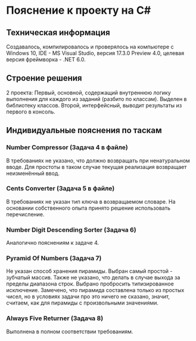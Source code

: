 # Пояснение к проекту на C#

## Техническая информация

Создавалось, компилировалось и проверялось на компьютере с Windows 10, IDE - MS Visual Studio, версия 17.3.0 Preview 4.0, целевая версия фреймворка - .NET 6.0.

## Строение решения

2 проекта:
Первый, основной, содержащий внутреннюю логику выполнения для каждого из заданий (разбито по классам). Выделен в библиотеку классов.
Второй, интерфейсный, выводит результаты из первого в консоль.

## Индивидуальные пояснения по таскам

### Number Compressor (Задача 4 в файле)
В требованиях не указано, что должно возвращать при ненатуральном вводе. Для простоты в таком случае текущая реализация возвращает неизменённый ввод.

### Cents Converter (Задача 5 в файле)
В требованиях не указан тип ключа в возвращаемом словаре. На основании собственного опыта принято решение использовать перечисление.
### Number Digit Descending Sorter (Задача 6)
Аналогично пояснениям к задаче 4.
### Pyramid Of Numbers (Задача 7)
Не указан способ хранения пирамиды. Выбран самый простой - зубчатый массив. Также не указано, что делать в случае выхода за пределы диапазона строк. Выбрано пробросить типизированное исключение. Замечено, что пирамида составлена только из простых чисел, но в условиях задачи про это ничего не сказано, значит, считаем, как для пирамиды с произвольными значениями.
### Always Five Returner (Задача 8)
Выполнена в полном соответствии требованиям.
